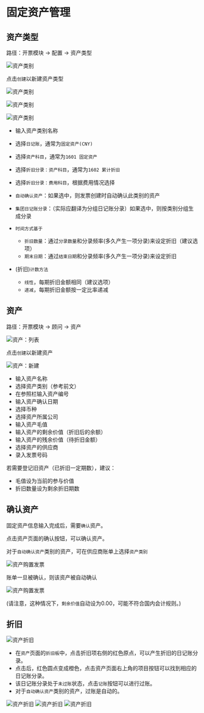 # 固定资产管理

## 资产类型

路径：开票模块 -> 配置 -> 资产类型

![资产类别](_images/asset_type3.PNG)

点击`创建`以新建资产类型

![资产类别](_images/asset_type.PNG)

![资产类别](_images/asset_type2.PNG)

![资产类别](_images/asset_type4.PNG)

* 输入资产类别名称

* 选择`日记账`，通常为`固定资产(CNY)`
* 选择`资产科目`，通常为`1601 固定资产`
* 选择`折旧分录：资产科目`，通常为`1602 累计折旧`
* 选择`折旧分录：费用科目`，根据费用情况选择

* `自动确认资产`：如果选中，则发票创建时自动确认此类别的资产
* `集团日记账分录`：（实际应翻译为分组日记账分录）如果选中，则按类别分组生成分录

* `时间方式基于`
  * `折旧数量`：通过`分录数量`和分录频率(多久产生一项分录)来设定折旧（建议选项）
  * `期末日期`：通过`结束日期`和分录频率(多久产生一项分录)来设定折旧

* (折旧)`计数方法`
  * `线性`，每期折旧金额相同（建议选项）
  * `递减`，每期折旧金额按一定比率递减

## 资产

路径：开票模块 -> 顾问 -> 资产

![资产：列表](_images/asset1.PNG)

点击`创建`以新建资产

![资产：新建](_images/asset.PNG)

* 输入资产名称
* 选择资产类别（参考前文）
* 在参照栏输入资产编号
* 输入资产确认日期
* 选择币种
* 选择资产所属公司
* 输入资产毛值
* 输入资产的剩余价值（折旧后的余额）
* 输入资产的残余价值（待折旧金额）
* 选择资产的供应商
* 录入发票号码

若需要登记旧资产（已折旧一定期数），建议：

* 毛值设为当前的参与价值
* 折旧数量设为剩余折旧期数

## 确认资产

固定资产信息输入完成后，需要`确认`资产。

点击资产页面的确认按钮，可以确认资产。

对于`自动确认资产`类别的资产，可在供应商账单上选择`资产类别`

![资产购置发票](_images/asset2.PNG)

账单一旦被确认，则该资产被自动确认

![资产购置发票](_images/asset3.PNG)

(请注意，这种情况下，`剩余价值`自动设为0.00，可能不符合国内会计规则。)

## 折旧

![资产折旧](_images/asset4.PNG)

* 在`资产`页面的`折旧板`中，点击折旧项右侧的红色原点，可以产生折旧的日记账分录。
* 点击后，红色圆点变成橙色，点击资产页面右上角的项目按钮可以找到相应的日记账分录。
* 该日记账分录处于`未过账`状态，点击`记账`按钮可以进行过账。
* 对于`自动确认资产`类别的资产，过账是自动的。

![资产折旧](_images/asset5.PNG)
![资产折旧](_images/asset6.PNG)
![资产折旧](_images/asset7.PNG)